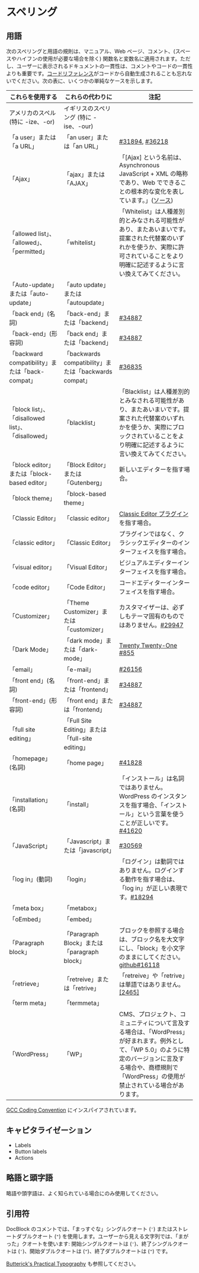 <!--
# Spelling
-->

# スペリング

<!--
## Terminology
-->

## 用語

<!--
The following conventions of spelling and terminology apply to the manuals, web pages, comments, and (except where they require spaces or hyphens to be used) function and variable names, although consistency in user-visible documentation and diagnostics is more important than that in comments and code. Also don’t forget that the [Code Reference](https://developer.wordpress.org/reference/) is auto-generated from the code. The following table lists some simple cases:
-->

次のスペリングと用語の規則は、マニュアル、Web ページ、コメント、(スペースやハイフンの使用が必要な場合を除く) 関数名と変数名に適用されます。ただし、ユーザーに表示されるドキュメントの一貫性は、コメントやコードの一貫性よりも重要です。[コードリファレンス](https://developer.wordpress.org/reference/)がコードから自動生成されることも忘れないでください。次の表に、いくつかの単純なケースを示します。

<!-- | Use… | …instead of | Notes |
| --- | --- | --- |
| American spelling (in particular -ize, -or) | British spelling (in particular -ise, -our) |   |
| “a user” or “a URL” | “an user” or “an URL” | [#31894](https://core.trac.wordpress.org/ticket/31894), [#36218](https://core.trac.wordpress.org/ticket/36218) |
| “Ajax” | “ajax” or “AJAX” | “The name \[Ajax\] is shorthand for Asynchronous JavaScript + XML, and it represents a fundamental shift in what’s possible on the Web.” ([Source](http://adaptivepath.org/ideas/ajax-new-approach-web-applications/)) |
| “allowed list”, “allowed”, “permitted” | “whitelist” | “Whitelist” can be considered racially insensitive and is also ambiguous. Try using one of the suggested alternatives, or rewording to describe what is actually being allowed more clearly. |
| “Auto-update” or “auto-update” | “auto update” or “autoupdate” |   |
| “back end” (noun) | “back-end” or “backend” | [](https://core.trac.wordpress.org/ticket/34887)[](https://core.trac.wordpress.org/ticket/34887)[](https://core.trac.wordpress.org/ticket/34887)[#34887](https://core.trac.wordpress.org/ticket/34887) |
| “back-end” (adjective) | “back end” or “backend” | [](https://core.trac.wordpress.org/ticket/34887)[](https://core.trac.wordpress.org/ticket/34887)[](https://core.trac.wordpress.org/ticket/34887)[#34887](https://core.trac.wordpress.org/ticket/34887) |
| “backward compatibility” or “back-compat” | “backwards compatibility” or “backwards compat” | [#36835](https://core.trac.wordpress.org/ticket/36835) |
| “block list”, “disallowed list”, “disallowed” | “blacklist” | “Blacklist” can be considered racially insensitive and is also ambiguous. Try using one of the suggested alternatives, or rewording to describe what is actually being blocked more clearly. |
| “block editor” or “block-based editor” | “Block Editor” or “Gutenberg” | When referring to the new editor. |
| “block theme” | “block-based theme” |  |
| “Classic Editor” | “classic editor” | When referring to the [Classic Editor plugin](https://wordpress.org/plugins/classic-editor/). |
| “classic editor” | “Classic Editor” | When referring to the classic editor interface and not the plugin. |
| “visual editor” | “Visual Editor” | When referring to the visual editor interface. |
| “code editor” | “Code Editor” | When referring to the code editor interface. |
| “Customizer” | “Theme Customizer” or “customizer” | The Customizer isn’t necessarily theme-specific, [#29947](https://core.trac.wordpress.org/ticket/29947) |
| “Dark Mode” | “dark mode” or “dark-mode” | [Twenty Twenty-One #855](https://github.com/WordPress/twentytwentyone/pull/855) |
| “email” | “e-mail” | [#26156](https://core.trac.wordpress.org/ticket/26156) |
| “front end” (noun) | “front-end” or “frontend” | [](https://core.trac.wordpress.org/ticket/34887)[](https://core.trac.wordpress.org/ticket/34887)[](https://core.trac.wordpress.org/ticket/34887)[#34887](https://core.trac.wordpress.org/ticket/34887) |
| “front-end” (adjective) | “front end” or “frontend” | [](https://core.trac.wordpress.org/ticket/34887)[](https://core.trac.wordpress.org/ticket/34887)[](https://core.trac.wordpress.org/ticket/34887)[#34887](https://core.trac.wordpress.org/ticket/34887) |
| “full site editing” | “Full Site Editing” or “full-site editing” |  |
| “homepage” (noun) | “home page” | [#41828](https://core.trac.wordpress.org/ticket/41828) |
| “installation” (noun) | “install” | The word “install” is not a noun. When referring to an instance of WordPress, the correct word to use is “installation”.
[#41620](https://core.trac.wordpress.org/ticket/41620) |
| “JavaScript” | “Javascript” or “javascript” | [#30569](https://core.trac.wordpress.org/ticket/30569) |
| “log in” (verb) | “login” | The word “login” is not a verb. When referring to the action of logging in, the correct phrase to use is “log in”.
[#18294](https://core.trac.wordpress.org/ticket/18294) |
| “meta box” | “metabox” |   |
| “oEmbed” | “embed” |   |
| “Paragraph block” | “Paragraph Block” or “paragraph block” | When referring to blocks capitalize the block name and keep ‘block’ lowercase. [github#16118](https://github.com/WordPress/gutenberg/issues/16118#issuecomment-501458511) |
| “retrieve” | “retreive” or “retrive” | “retreive” or “retrive” aren’t words, [\[2465\]](https://core.trac.wordpress.org/changeset/2465) |
| “term meta” | “termmeta” |   |
| “WordPress” | “WP” | “WordPress” is preferred when referring to the CMS, project, or community.  One exception is when referencing a specific version, e.g. “WP 5.0”, or where the trademark rules prohibit the use of “WordPress”. | -->

| これらを使用する | これらの代わりに | 注記 |
| --- | --- | --- |
| アメリカのスペル (特に -ize、-or) | イギリスのスペリング (特に -ise、-our) |   |
| 「a user」または「a URL」 | 「an user」または「an URL」 | [#31894](https://core.trac.wordpress.org/ticket/31894), [#36218](https://core.trac.wordpress.org/ticket/36218) |
| 「Ajax」 | 「ajax」または「AJAX」 | 「\[Ajax\] という名前は、Asynchronous JavaScript + XML の略称であり、Web でできることの根本的な変化を表しています。」([ソース](http://adaptivepath.org/ideas/ajax-new-approach-web-applications/)) |
| 「allowed list」、「allowed」、「permitted」 | 「whitelist」 | 「Whitelist」は人種差別的とみなされる可能性があり、またあいまいです。提案された代替案のいずれかを使うか、実際に許可されていることをより明確に記述するように言い換えてみてください。|
| 「Auto-update」または「auto-update」 | 「auto update」または「autoupdate」 |   |
| 「back end」(名詞) | 「back-end」または「backend」 | [](https://core.trac.wordpress.org/ticket/34887)[](https://core.trac.wordpress.org/ticket/34887)[](https://core.trac.wordpress.org/ticket/34887)[#34887](https://core.trac.wordpress.org/ticket/34887) |
| 「back-end」(形容詞) | 「back end」または「backend」 | [](https://core.trac.wordpress.org/ticket/34887)[](https://core.trac.wordpress.org/ticket/34887)[](https://core.trac.wordpress.org/ticket/34887)[#34887](https://core.trac.wordpress.org/ticket/34887) |
| 「backward compatibility」または「back-compat」 | 「backwards compatibility」または「backwards compat」 | [#36835](https://core.trac.wordpress.org/ticket/36835) |
| 「block list」、「disallowed list」、「disallowed」 | 「blacklist」 | 「Blacklist」は人種差別的とみなされる可能性があり、またあいまいです。提案された代替案のいずれかを使うか、実際にブロックされていることをより明確に記述するように言い換えてみてください。 |
| 「block editor」または「block-based editor」 | 「Block Editor」または「Gutenberg」 | 新しいエディターを指す場合。 |
| 「block theme」 | 「block-based theme」 |  |
| 「Classic Editor」 | 「classic editor」 | [Classic Editor プラグイン](https://wordpress.org/plugins/classic-editor/)を指す場合。 |
| 「classic editor」 | 「Classic Editor」 | プラグインではなく、クラシックエディターのインターフェイスを指す場合。 |
| 「visual editor」 | 「Visual Editor」 | ビジュアルエディターインターフェイスを指す場合。|
| 「code editor」 | 「Code Editor」 | コードエディターインターフェイスを指す場合。|
| 「Customizer」 | 「Theme Customizer」または「customizer」 | カスタマイザーは、必ずしもテーマ固有のものではありません。[#29947](https://core.trac.wordpress.org/ticket/29947) |
| 「Dark Mode」 | 「dark mode」または「dark-mode」 | [Twenty Twenty-One #855](https://github.com/WordPress/twentytwentyone/pull/855) |
| 「email」 | 「e-mail」 | [#26156](https://core.trac.wordpress.org/ticket/26156) |
| 「front end」(名詞) | 「front-end」または「frontend」 | [](https://core.trac.wordpress.org/ticket/34887)[](https://core.trac.wordpress.org/ticket/34887)[](https://core.trac.wordpress.org/ticket/34887)[#34887](https://core.trac.wordpress.org/ticket/34887) |
| 「front-end」(形容詞) | 「front end」または「frontend」 | [](https://core.trac.wordpress.org/ticket/34887)[](https://core.trac.wordpress.org/ticket/34887)[](https://core.trac.wordpress.org/ticket/34887)[#34887](https://core.trac.wordpress.org/ticket/34887) |
| 「full site editing」 | 「Full Site Editing」または「full-site editing」 |  |
| 「homepage」(名詞) | 「home page」 | [#41828](https://core.trac.wordpress.org/ticket/41828) |
| 「installation」(名詞) | 「install」 | 「インストール」は名詞ではありません。WordPress のインスタンスを指す場合、「インストール」という言葉を使うことが正しいです。[#41620](https://core.trac.wordpress.org/ticket/41620) |
| 「JavaScript」 | 「Javascript」または「javascript」 | [#30569](https://core.trac.wordpress.org/ticket/30569) |
| 「log in」(動詞) | 「login」 | 「ログイン」は動詞ではありません。ログインする動作を指す場合は、「log in」が正しい表現です。[#18294](https://core.trac.wordpress.org/ticket/18294) |
| 「meta box」 | 「metabox」 |   |
| 「oEmbed」 | 「embed」 |   |
| 「Paragraph block」 | 「Paragraph Block」または「paragraph block」 | ブロックを参照する場合は、ブロック名を大文字にし、「block」を小文字のままにしてください。[github#16118](https://github.com/WordPress/gutenberg/issues/16118#issuecomment-501458511) |
| 「retrieve」 | 「retreive」または「retrive」 | 「retreive」や「retrive」は単語ではありません。[\[2465\]](https://core.trac.wordpress.org/changeset/2465) |
| 「term meta」 | 「termmeta」 |   |
| 「WordPress」 | 「WP」 | CMS、プロジェクト、コミュニティについて言及する場合は、「WordPress」が好まれます。例外として、「WP 5.0」のように特定のバージョンに言及する場合や、商標規則で「WordPress」の使用が禁止されている場合があります。|

<!--
Inspired by the [GCC Coding Convention](https://gcc.gnu.org/codingconventions.html#Spelling).
-->

[GCC Coding Convention](https://gcc.gnu.org/codingconventions.html#Spelling) にインスパイアされています。

<!--
## Capitalization
-->

## キャピタライゼーション

*   Labels
*   Button labels
*   Actions

<!--
## Abbreviations and Acronyms
-->

## 略語と頭字語

<!--
Use abbreviations and acronyms only when they are familiar.
-->

略語や頭字語は、よく知られている場合にのみ使用してください。

<!--
## Quotation marks
-->

## 引用符

<!--
In DocBlock comments use the *straight* sin­gle quote (`'`) or the straight dou­ble quote (`"`). In strings, which are visible to users, use *curly* quotes: The open­ing sin­gle quote (`‘`), the clos­ing sin­gle quote (`’`), the open­ing dou­ble quote (`“`), and the clos­ing dou­ble quote (`”`).
See also [Butterick’s Practical Typography](http://practicaltypography.com/straight-and-curly-quotes.html).
-->

DocBlock のコメントでは、「まっすぐな」シングルクオート (`'`) またはストレートダブルクオート (`"`) を使用します。ユーザーから見える文字列では、「まがった」クオートを使います: 開始シングルクオートは (`'`)、終了シングルクオートは (`'`)、開始ダブルクオートは (`"`)、終了ダブルクオートは (`"`) です。

[Butterick's Practical Typography](http://practicaltypography.com/straight-and-curly-quotes.html) も参照してください。
